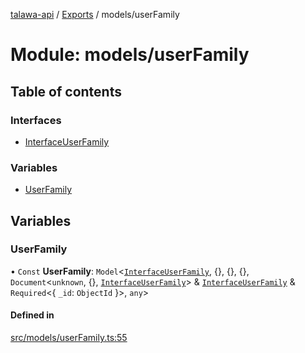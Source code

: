 [talawa-api](../README.md) / [Exports](../modules.md) / models/userFamily

# Module: models/userFamily

## Table of contents

### Interfaces

- [InterfaceUserFamily](../interfaces/models_userFamily.InterfaceUserFamily.md)

### Variables

- [UserFamily](models_userFamily.md#userfamily)

## Variables

### UserFamily

• `Const` **UserFamily**: `Model`\<[`InterfaceUserFamily`](../interfaces/models_userFamily.InterfaceUserFamily.md), \{\}, \{\}, \{\}, `Document`\<`unknown`, \{\}, [`InterfaceUserFamily`](../interfaces/models_userFamily.InterfaceUserFamily.md)\> & [`InterfaceUserFamily`](../interfaces/models_userFamily.InterfaceUserFamily.md) & `Required`\<\{ `_id`: `ObjectId`  \}\>, `any`\>

#### Defined in

[src/models/userFamily.ts:55](https://github.com/PalisadoesFoundation/talawa-api/blob/e5f7a9d/src/models/userFamily.ts#L55)
